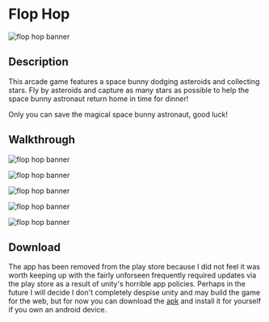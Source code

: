 # Flop Hop

![flop hop banner](/images/posts/flophop/banner.png)

## Description

This arcade game features a space bunny dodging asteroids and collecting stars. Fly by asteroids and capture as many stars as possible to help the space bunny astronaut return home in time for dinner!

Only you can save the magical space bunny astronaut, good luck!

## Walkthrough

![flop hop banner](/images/posts/flophop/ss1.png)

![flop hop banner](/images/posts/flophop/ss2.png)

![flop hop banner](/images/posts/flophop/ss3.png)

![flop hop banner](/images/posts/flophop/ss4.png)

![flop hop banner](/images/posts/flophop/ss5.png)

## Download

The app has been removed from the play store because I did not feel it was worth keeping up with the fairly unforseen frequently required updates via the play store as a result of unity's horrible app policies. Perhaps in the future I will decide I don't completely despise unity and may build the game for the web, but for now you can download the [apk](https://drive.google.com/file/d/1oM_oq422eAloeV3q6sujMVIy08cAar5T/view?usp=drive_link) and install it for yourself if you own an android device.
